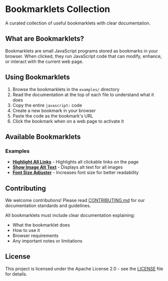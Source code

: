 # Bookmarklets Collection

A curated collection of useful bookmarklets with clear documentation.

## What are Bookmarklets?

Bookmarklets are small JavaScript programs stored as bookmarks in your browser. When clicked, they run JavaScript code that can modify, enhance, or interact with the current web page.

## Using Bookmarklets

1. Browse the bookmarklets in the `examples/` directory
2. Read the documentation at the top of each file to understand what it does
3. Copy the entire `javascript:` code
4. Create a new bookmark in your browser
5. Paste the code as the bookmark's URL
6. Click the bookmark when on a web page to activate it

## Available Bookmarklets

### Examples
- **[Highlight All Links](examples/highlight-links.js)** - Highlights all clickable links on the page
- **[Show Image Alt Text](examples/show-image-alt.js)** - Displays alt text for all images
- **[Font Size Adjuster](examples/font-size-adjuster.js)** - Increases font size for better readability

## Contributing

We welcome contributions! Please read [CONTRIBUTING.md](CONTRIBUTING.md) for our documentation standards and guidelines.

All bookmarklets must include clear documentation explaining:
- What the bookmarklet does
- How to use it
- Browser requirements
- Any important notes or limitations

## License

This project is licensed under the Apache License 2.0 - see the [LICENSE](LICENSE) file for details.